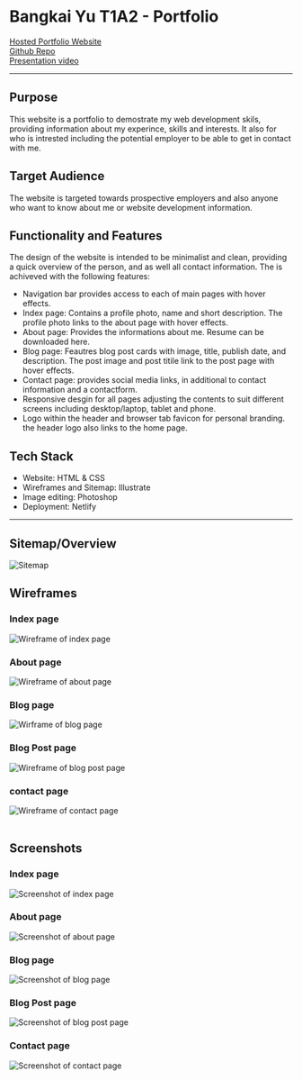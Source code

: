 # Bangkai Yu T1A2 - Portfolio

[Hosted Portfolio Website](https://.netlify.app/)  
[Github Repo](https://github.com/springbird123/Bangkai_T1A2)  
[Presentation video](https://github.com/springbird123/Bangkai_T1A2) 


---

## Purpose
This website is a portfolio to demostrate my web development skils, providing information about my experince, skills and interests. It also for who is intrested including the potential employer to be able to get in contact with me.  

## Target Audience
The website is targeted towards prospective employers and also anyone who want to know about me or website development information.

## Functionality and Features
The design of the website is intended to be minimalist and clean, providing a quick overview of the person, and as well all contact information.
The is achiveved with the following features:

- Navigation bar provides access to each of main pages with hover effects.
- Index page: Contains a profile photo, name and short description. The profile photo links to the about page with hover effects.
- About page: Provides the informations about me. Resume can be downloaded here.
- Blog page:  Feautres blog post cards with image, title, publish date, and description. The post image and  post titile link to the post page with hover effects.
- Contact page: provides social media links, in additional to contact information and a contactform.
- Responsive desgin for all pages adjusting the contents to suit different screens including desktop/laptop, tablet and phone. 
- Logo within the header and browser tab favicon for personal branding. the header logo also links to the home page.

## Tech Stack
- Website: HTML & CSS
- Wireframes and Sitemap: Illustrate
- Image editing: Photoshop
- Deployment: Netlify  
---

## Sitemap/Overview
![Sitemap](/docs/sitemap.png)

## Wireframes
### Index page
![Wireframe of index page](/docs/wireframe-index.png)
### About page
![Wireframe of about page](/docs/wireframe-about.png)
### Blog page
![Wirframe of blog page](/docs/wireframe-blog.png)
### Blog Post page
![Wireframe of blog post page](/docs/wireframe-post.png)
### contact page
![Wireframe of contact page](/docs/wireframe-contact.png)
<br>
<br>

## Screenshots
### Index page
![Screenshot of index page](/docs/screenshot-index.png)
### About page
![Screenshot of about page](/docs/screenshot-about.png)
### Blog page
![Screenshot of blog page](/docs/screenshot-blog.png)
### Blog Post page
![Screenshot of blog post page](/docs/screenshot-post.png)
### Contact page
![Screenshot of contact page](/docs/screenshot-contact.png)




